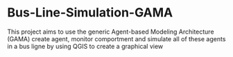 # Bus-Line-Simulation-GAMA
This project aims to use the generic Agent-based Modeling Architecture (GAMA)  create agent, monitor comportment and simulate all of these agents in a bus ligne by using QGIS to create a graphical view
